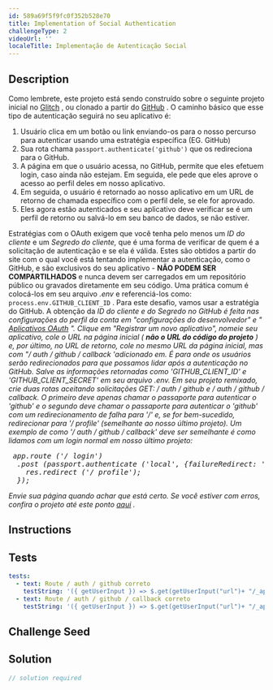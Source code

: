 ```yaml
---
id: 589a69f5f9fc0f352b528e70
title: Implementation of Social Authentication
challengeType: 2
videoUrl: ''
localeTitle: Implementação de Autenticação Social
---
```


## Description
<section id="description"> Como lembrete, este projeto está sendo construído sobre o seguinte projeto inicial no <a href="https://glitch.com/#!/import/github/freeCodeCamp/boilerplate-socialauth/">Glitch</a> , ou clonado a partir do <a href="https://github.com/freeCodeCamp/boilerplate-socialauth/">GitHub</a> . O caminho básico que esse tipo de autenticação seguirá no seu aplicativo é: <ol><li> Usuário clica em um botão ou link enviando-os para o nosso percurso para autenticar usando uma estratégia específica (EG. GitHub) </li><li> Sua rota chama <code>passport.authenticate(&#39;github&#39;)</code> que os redireciona para o GitHub. </li><li> A página em que o usuário acessa, no GitHub, permite que eles efetuem login, caso ainda não estejam. Em seguida, ele pede que eles aprove o acesso ao perfil deles em nosso aplicativo. </li><li> Em seguida, o usuário é retornado ao nosso aplicativo em um URL de retorno de chamada específico com o perfil dele, se ele for aprovado. </li><li> Eles agora estão autenticados e seu aplicativo deve verificar se é um perfil de retorno ou salvá-lo em seu banco de dados, se não estiver. </li></ol> Estratégias com o OAuth exigem que você tenha pelo menos um <em>ID do cliente</em> e um <em>Segredo do cliente,</em> que é uma forma de verificar de quem é a solicitação de autenticação e se ela é válida. Estes são obtidos a partir do site com o qual você está tentando implementar a autenticação, como o GitHub, e são exclusivos do seu aplicativo - <b>NÃO PODEM SER COMPARTILHADOS</b> e nunca devem ser carregados em um repositório público ou gravados diretamente em seu código. Uma prática comum é colocá-los em seu arquivo <em>.env</em> e referenciá-los como: <code>process.env.GITHUB_CLIENT_ID</code> . Para este desafio, vamos usar a estratégia do GitHub. A obtenção da <em>ID do cliente e do Segredo <em>no GitHub é feita nas configurações do perfil da conta em &quot;configurações do desenvolvedor&quot; e &quot; <a href="https://github.com/settings/developers">Aplicativos OAuth</a> &quot;. Clique em &quot;Registrar um novo aplicativo&quot;, nomeie seu aplicativo, cole o URL na página inicial ( <b>não o URL do código do projeto</b> ) e, por último, no URL de retorno, cole no mesmo URL da página inicial, mas com &quot;/ auth / github / callback &#39;adicionado em. É para onde os usuários serão redirecionados para que possamos lidar após a autenticação no GitHub. Salve as informações retornadas como &#39;GITHUB_CLIENT_ID&#39; e &#39;GITHUB_CLIENT_SECRET&#39; em seu arquivo .env. Em seu projeto remixado, crie duas rotas aceitando solicitações GET: / auth / github e / auth / github / callback. O primeiro deve apenas chamar o passaporte para autenticar o &#39;github&#39; e o segundo deve chamar o passaporte para autenticar o &#39;github&#39; com um redirecionamento de falha para &#39;/&#39; e, se for bem-sucedido, redirecionar para &#39;/ profile&#39; (semelhante ao nosso último projeto). Um exemplo de como &#39;/ auth / github / callback&#39; deve ser semelhante é como lidamos com um login normal em nosso último projeto:</em></em> <pre> <em><em>app.route (&#39;/ login&#39;)
  .post (passport.authenticate (&#39;local&#39;, {failureRedirect: &#39;/&#39;}), (req, res) =&gt; {
    res.redirect (&#39;/ profile&#39;);
  });</em></em> </pre> <em><em>Envie sua página quando achar que está certo. Se você estiver com erros, confira o projeto até este ponto <a href="https://gist.github.com/JosephLivengood/28ea2cae7e1dc6a53d7f0c42d987313b">aqui</a> .</em></em> </section>

## Instructions
<section id="instructions">
</section>

## Tests
<section id='tests'>

```yml
tests:
  - text: Route / auth / github correto
    testString: '({ getUserInput }) => $.get(getUserInput("url")+ "/_api/server.js") .then(data => { assert.match(data, /("|")\/auth\/github("|")[^]*get.*passport.authenticate.*github/gi, "Route auth/github should only call passport.authenticate with github"); }, xhr => { throw new Error(xhr.statusText); })'
  - text: Route / auth / github / callback correto
    testString: '({ getUserInput }) => $.get(getUserInput("url")+ "/_api/server.js") .then(data => { assert.match(data, /("|")\/auth\/github\/callback("|")[^]*get.*passport.authenticate.*github.*failureRedirect:( |)("|")\/("|")/gi, "Route auth/github/callback should accept a get request and call passport.authenticate for github with a failure redirect to home"); }, xhr => { throw new Error(xhr.statusText); })'

```

</section>

## Challenge Seed
<section id='challengeSeed'>

</section>

## Solution
<section id='solution'>

```js
// solution required
```
</section>
